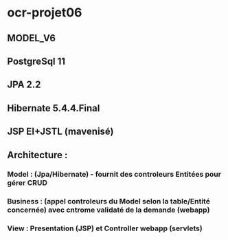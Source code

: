 # ocr-projet06
##  MODEL_V6
##
## PostgreSql 11
## JPA 2.2
## Hibernate 5.4.4.Final
## JSP EI+JSTL (mavenisé)
##
## Architecture :  
### Model :  (Jpa/Hibernate) - fournit des controleurs Entitées pour gérer CRUD
### Business : (appel controleurs du Model selon la table/Entité concernée) avec cntrome validaté de la demande (webapp)
### View  : Presentation (JSP) et Controller webapp (servlets)


 




